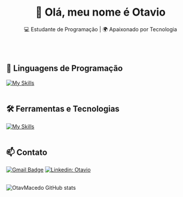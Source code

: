 <h1 align="center">👋 Olá, meu nome é Otavio</h1>

<p align="center">
  💻 Estudante de Programação | 🌍 Apaixonado por Tecnologia
</p><br><br>


## 🚀 Linguagens de Programação
[![My Skills](https://skillicons.dev/icons?i=python)](https://skillicons.dev)<br><br>

## 🛠️ Ferramentas e Tecnologias
[![My Skills](https://skillicons.dev/icons?i=vscode,pycharm,git,github)](https://skillicons.dev)<br><br>

## 📫 Contato

[![Gmail Badge](https://img.shields.io/badge/-otavmacedo04@gmail.com-006bed?style=flat-square&logo=Gmail&logoColor=white&link=mailto:{SeuEmail})](mailto:otavmacedo04@gmail.com)
[![Linkedin: Otavio](https://img.shields.io/badge/-otavio-blue?style=flat-square&logo=Linkedin&logoColor=white&link=https://www.linkedin.com/in/otavio-augusto-macedo-neves-928ab22a1/)](https://www.linkedin.com/in/otavio-augusto-macedo-neves-928ab22a1/)<br><br>


![OtavMacedo GitHub stats](https://github-readme-stats.vercel.app/api?username=OtavMacedo&show_icons=true&theme=radical)<br><br>
